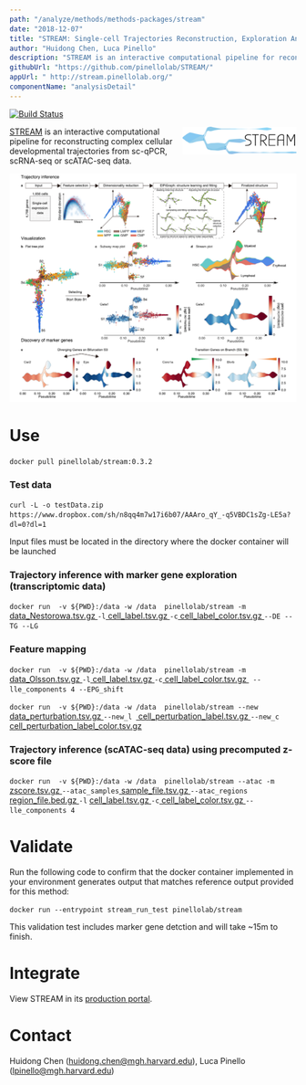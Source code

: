 ```yaml
---
path: "/analyze/methods/methods-packages/stream"
date: "2018-12-07"
title: "STREAM: Single-cell Trajectories Reconstruction, Exploration And Mapping of single-cell data"
author: "Huidong Chen, Luca Pinello"
description: "STREAM is an interactive computational pipeline for reconstructing complex cellular developmental trajectories from sc-qPCR, scRNA-seq or scATAC-seq data."
githubUrl: "https://github.com/pinellolab/STREAM/"
appUrl: " http://stream.pinellolab.org/"
componentName: "analysisDetail"
---
```

[![Build Status](https://travis-ci.org/pinellolab/STREAM.svg)](https://travis-ci.org/pinellolab/STREAM)


<a href="http://stream.pinellolab.org/" target="_blank">
  <img src="../_images/methods/stream_logo.png" width=200 align="right">
</a>


[STREAM](https://bioconda.github.io/recipes/stream/README.html) is an interactive computational pipeline for reconstructing complex cellular developmental trajectories from sc-qPCR, scRNA-seq or scATAC-seq data.

[![STREAM](../_images/methods/stream_screenshot.png)](http://stream.pinellolab.org/)

# Use


`docker pull pinellolab/stream:0.3.2`

### Test data

`curl -L -o testData.zip https://www.dropbox.com/sh/n8qq4m7w17i6b07/AAAro_qY_-q5VBDC1sZg-LE5a?dl=0?dl=1`

Input files must be located in the directory where the docker container will be launched


### Trajectory inference with marker gene exploration (transcriptomic data)


`docker run  -v ${PWD}:/data -w /data  pinellolab/stream -m `[ data_Nestorowa.tsv.gz ](https://www.dropbox.com/sh/n8qq4m7w17i6b07/AAB9GyV9LjVoxZfOiT-h5B2Qa/Nestorowa_2016/data_Nestorowa.tsv.gz?dl=1)` -l `[ cell_label.tsv.gz ](https://www.dropbox.com/sh/n8qq4m7w17i6b07/AAD38lqq1vKvPOXN5AgkMBfYa/Nestorowa_2016/cell_label.tsv.gz?dl=1)` -c `[ cell_label_color.tsv.gz ](https://www.dropbox.com/sh/n8qq4m7w17i6b07/AABKYz6iITR0MHGoSLKTYxVta/Nestorowa_2016?dl=0&preview=cell_label_color.tsv.gz?dl=1)` --DE --TG --LG `


### Feature mapping


`docker run  -v ${PWD}:/data -w /data  pinellolab/stream -m `[ data_Olsson.tsv.gz ](https://www.dropbox.com/sh/n8qq4m7w17i6b07/AAAnq2J4jQFGi-fari9MdTvla/Olsson_2016/data_Olsson.tsv.gz?dl=1)` -l `[ cell_label.tsv.gz ](https://www.dropbox.com/sh/n8qq4m7w17i6b07/AADijJwgDGhzV_9ysH0sI31Ya/Olsson_2016/cell_label.tsv.gz?dl=1)` -c `[ cell_label_color.tsv.gz ](https://www.dropbox.com/sh/n8qq4m7w17i6b07/AAA8-eOtgzplTQvRP4vfs7iFa/Olsson_2016/cell_label_color.tsv.gz?dl=1)` --lle_components 4 --EPG_shift`

 `docker run  -v ${PWD}:/data -w /data  pinellolab/stream --new`[ data_perturbation.tsv.gz ](https://www.dropbox.com/sh/n8qq4m7w17i6b07/AAAEZCnFl-EoAyGutCuzuyLGa/Olsson_2016/data_perturbation.tsv.gz?dl=1)`--new_l `[ cell_perturbation_label.tsv.gz ](https://www.dropbox.com/sh/n8qq4m7w17i6b07/AABb5KU4S7GLtZM8NhVRErsqa/Olsson_2016/cell_perturbation_label_color.tsv.gz?dl=1)` --new_c `[ cell_perturbation_label_color.tsv.gz ](https://www.dropbox.com/sh/n8qq4m7w17i6b07/AACVyTQDrmQHtuQhUqyG0ngCa/Olsson_2016/cell_perturbation_label.tsv.gz?dl=1)

### Trajectory inference (scATAC-seq data) using precomputed z-score file

`docker run  -v ${PWD}:/data -w /data  pinellolab/stream --atac -m `[ zscore.tsv.gz ](https://www.dropbox.com/sh/n8qq4m7w17i6b07/AACkxwaEVVZ4IkxJG1ADxfZ2a/Buenrostro_2018/zscore.tsv.gz?dl=1) `--atac_samples`[ sample_file.tsv.gz ](https://www.dropbox.com/sh/n8qq4m7w17i6b07/AADEVxZGT1-0e5D31o_NIxv-a/Buenrostro_2018/sample_file.tsv.gz?dl=1) `--atac_regions `[ region_file.bed.gz ](https://www.dropbox.com/sh/n8qq4m7w17i6b07/AAAnNaOw6L1v7BsKmdy38cqUa/Buenrostro_2018/region_file.bed.gz?dl=1) `-l` [ cell_label.tsv.gz ](https://www.dropbox.com/sh/n8qq4m7w17i6b07/AACHsOfkrmOSF59RyjprdzD6a/Buenrostro_2018/cell_label.tsv.gz?dl=1) `-c`[ cell_label_color.tsv.gz ](https://www.dropbox.com/sh/n8qq4m7w17i6b07/AABny8uO3UknufsUtlOKQsyma/Buenrostro_2018/cell_label_color.tsv.gz?dl=1) `--lle_components 4`


# Validate 
Run the following code to confirm that the docker container implemented in your environment generates output that matches reference output provided for this method:


`docker run --entrypoint stream_run_test pinellolab/stream`

This validation test includes marker gene detction and will take ~15m to finish.

# Integrate
View STREAM in its [production portal](http://stream.pinellolab.org/).



# Contact
Huidong Chen (<a href="mailto://huidong.chen@mgh.harvard.edu">huidong.chen@mgh.harvard.edu</a>), Luca Pinello (<a href="mailto://lpinello@mgh.harvard.edu">lpinello@mgh.harvard.edu</a>)